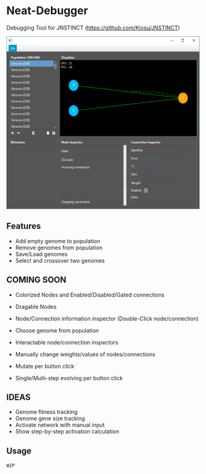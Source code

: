# Neat-Debugger

Debugging Tool for JNSTINCT (https://github.com/Kjosu/JNSTINCT)

<img src="./WIP.png" width="600" height="450">

## Features
- Add empty genome to population
- Remove genomes from population
- Save/Load genomes
- Select and crossover two genomes

## COMING SOON
- Colorized Nodes and Enabled/Disabled/Gated connections
- Dragable Nodes
- Node/Connection information inspector (Double-Click node/connection)

- Choose genome from population
- Interactable node/connection inspectors
- Manually change weights/values of nodes/connections
- Mutate per button click
- Single/Multi-step evolving per button click

## IDEAS
- Genome fitness tracking
- Genome gene size tracking
- Activate network with manual input
- Show step-by-step activation calculation

## Usage
```java
WIP
```
